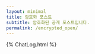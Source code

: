 ```yaml
---
layout: minimal
title: 암호화 포스트
subtitle: 암호화된 공개 포스트입니다.
permalink: /encrypted_open/
---
```


{% ChatLog.html %}
